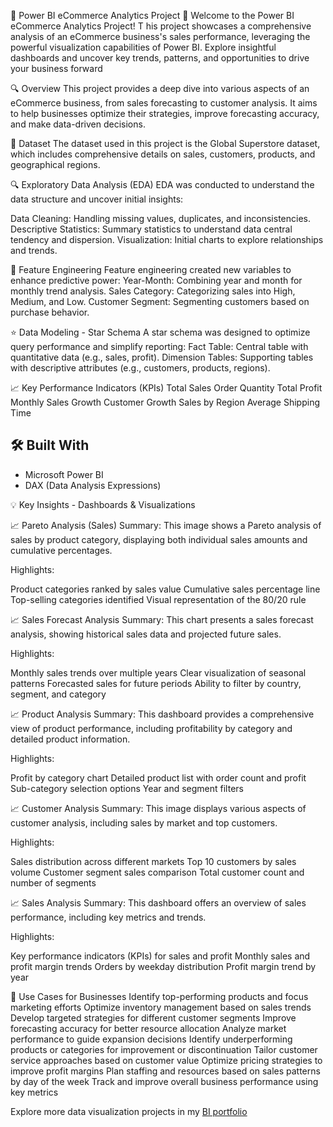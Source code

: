 🌟 Power BI eCommerce Analytics Project 🌟
Welcome to the Power BI eCommerce Analytics Project! T
his project showcases a comprehensive analysis of an eCommerce business's sales performance, leveraging the powerful visualization capabilities of Power BI. Explore insightful dashboards and uncover key trends, patterns, and opportunities to drive your business forward

🔍 Overview
This project provides a deep dive into various aspects of an eCommerce business, from sales forecasting to customer analysis. It aims to help businesses optimize their strategies, improve forecasting accuracy, and make data-driven decisions.


📂 Dataset
The dataset used in this project is the Global Superstore dataset, which includes comprehensive details on sales, customers, products, and geographical regions.

🔍 Exploratory Data Analysis (EDA)
EDA was conducted to understand the data structure and uncover initial insights:

Data Cleaning: Handling missing values, duplicates, and inconsistencies.
Descriptive Statistics: Summary statistics to understand data central tendency and dispersion.
Visualization: Initial charts to explore relationships and trends.


🔧 Feature Engineering
Feature engineering created new variables to enhance predictive power:
Year-Month: Combining year and month for monthly trend analysis.
Sales Category: Categorizing sales into High, Medium, and Low.
Customer Segment: Segmenting customers based on purchase behavior.

⭐ Data Modeling - Star Schema
A star schema was designed to optimize query performance and simplify reporting:
Fact Table: Central table with quantitative data (e.g., sales, profit).
Dimension Tables: Supporting tables with descriptive attributes (e.g., customers, products, regions).


📈 Key Performance Indicators (KPIs)
Total Sales
Order Quantity
Total Profit
Monthly Sales Growth
Customer Growth
Sales by Region
Average Shipping Time

## 🛠️ Built With
- Microsoft Power BI
- DAX (Data Analysis Expressions)

💡 Key Insights - Dashboards & Visualizations

📈 Pareto Analysis (Sales) 
Summary:
This image shows a Pareto analysis of sales by product category, displaying both individual sales amounts and cumulative percentages.

Highlights:

Product categories ranked by sales value
Cumulative sales percentage line
Top-selling categories identified
Visual representation of the 80/20 rule


📈 Sales Forecast Analysis 
Summary:
This chart presents a sales forecast analysis, showing historical sales data and projected future sales.

Highlights:

Monthly sales trends over multiple years
Clear visualization of seasonal patterns
Forecasted sales for future periods
Ability to filter by country, segment, and category


📈 Product Analysis 
Summary:
This dashboard provides a comprehensive view of product performance, including profitability by category and detailed product information.

Highlights:

Profit by category chart
Detailed product list with order count and profit
Sub-category selection options
Year and segment filters


📈 Customer Analysis 
Summary:
This image displays various aspects of customer analysis, including sales by market and top customers.

Highlights:

Sales distribution across different markets
Top 10 customers by sales volume
Customer segment sales comparison
Total customer count and number of segments


📈 Sales Analysis 
Summary:
This dashboard offers an overview of sales performance, including key metrics and trends.

Highlights:

Key performance indicators (KPIs) for sales and profit
Monthly sales and profit margin trends
Orders by weekday distribution
Profit margin trend by year


💼 Use Cases for Businesses
Identify top-performing products and focus marketing efforts
Optimize inventory management based on sales trends
Develop targeted strategies for different customer segments
Improve forecasting accuracy for better resource allocation
Analyze market performance to guide expansion decisions
Identify underperforming products or categories for improvement or discontinuation
Tailor customer service approaches based on customer value
Optimize pricing strategies to improve profit margins
Plan staffing and resources based on sales patterns by day of the week
Track and improve overall business performance using key metrics


Explore more data visualization projects in my [BI portfolio](https://my.novypro.com/elvisramirez)
